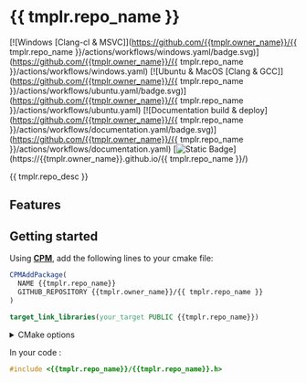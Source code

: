 # {{ tmplr.repo_name }}

[![Windows [Clang-cl & MSVC]](https://github.com/{{tmplr.owner_name}}/{{ tmplr.repo_name }}/actions/workflows/windows.yaml/badge.svg)](https://github.com/{{tmplr.owner_name}}/{{ tmplr.repo_name }}/actions/workflows/windows.yaml)
[![Ubuntu & MacOS [Clang & GCC]](https://github.com/{{tmplr.owner_name}}/{{ tmplr.repo_name }}/actions/workflows/ubuntu.yaml/badge.svg)](https://github.com/{{tmplr.owner_name}}/{{ tmplr.repo_name }}/actions/workflows/ubuntu.yaml)
[![Documentation build & deploy](https://github.com/{{tmplr.owner_name}}/{{ tmplr.repo_name }}/actions/workflows/documentation.yaml/badge.svg)](https://github.com/{{tmplr.owner_name}}/{{ tmplr.repo_name }}/actions/workflows/documentation.yaml)
[![Static Badge](https://img.shields.io/badge/Documentation_link-blue?logo=readthedocs&logoColor=white)](https://{{tmplr.owner_name}}.github.io/{{ tmplr.repo_name }}/)

{{ tmplr.repo_desc }}


## Features


## Getting started

Using **[CPM](https://github.com/cpm-cmake/)**, add the following lines to your cmake file:

```cmake
CPMAddPackage(
  NAME {{tmplr.repo_name}}
  GITHUB_REPOSITORY {{tmplr.owner_name}}/{{ tmplr.repo_name }}
)

target_link_libraries(your_target PUBLIC {{tmplr.repo_name}})
```

<details>
<summary> CMake options </summary>

| Options | Default | Description |
| ---: | :---: | :--- |
| `{{ tmplr.repo_name | CONSTANT_CASE }}_SKIP_DEPENDENCIES` | `true` in consumer mode, `false` otherwise | Disable automatic dependencies downloading with **[CPM](https://github.com/cpm-cmake/)** |
| `CPM_MY_DEPENDENCY_VERSION` | `true` in consumer mode, `false` otherwise | Override a dependency's version. Value must be a git tag, e.g `master`, `v3.12`, `1.0` |

</details>

In your code : 

```cpp
#include <{{tmplr.repo_name}}/{{tmplr.repo_name}}.h>
```

